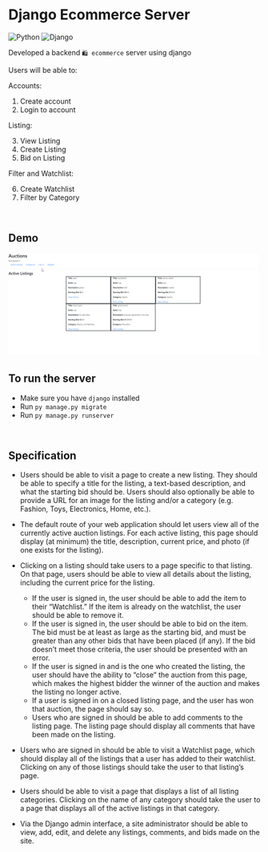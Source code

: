 # Django Ecommerce Server

![Python](https://img.shields.io/badge/-Python-3776AB?style=flat-square&logo=python&logoColor=ffffff)
![Django](https://img.shields.io/badge/-Django-043728?style=flat-square&logo=django)

Developed a backend `🛍️ ecommerce` server using django

Users will be able to:

Accounts:

1. Create account
2. Login to account

Listing:

3. View Listing
4. Create Listing
5. Bid on Listing

Filter and Watchlist:

6. Create Watchlist
7. Filter by Category

<br />

## Demo

<img src="django-ecommerce-server.gif" alt="django-ecomeerce-server.gif" width=500 />

<br />

## To run the server

- Make sure you have `django` installed
- Run `py manage.py migrate`
- Run `py manage.py runserver`

<br />

## Specification

- Users should be able to visit a page to create a new listing. They should be able to specify a title for the listing, a text-based description, and what the starting bid should be. Users should also optionally be able to provide a URL for an image for the listing and/or a category (e.g. Fashion, Toys, Electronics, Home, etc.).

- The default route of your web application should let users view all of the currently active auction listings. For each active listing, this page should display (at minimum) the title, description, current price, and photo (if one exists for the listing).

- Clicking on a listing should take users to a page specific to that listing. On that page, users should be able to view all details about the listing, including the current price for the listing.

  - If the user is signed in, the user should be able to add the item to their “Watchlist.” If the item is already on the watchlist, the user should be able to remove it.
  - If the user is signed in, the user should be able to bid on the item. The bid must be at least as large as the starting bid, and must be greater than any other bids that have been placed (if any). If the bid doesn’t meet those criteria, the user should be presented with an error.
  - If the user is signed in and is the one who created the listing, the user should have the ability to “close” the auction from this page, which makes the highest bidder the winner of the auction and makes the listing no longer active.
  - If a user is signed in on a closed listing page, and the user has won that auction, the page should say so.
  - Users who are signed in should be able to add comments to the listing page. The listing page should display all comments that have been made on the listing.

- Users who are signed in should be able to visit a Watchlist page, which should display all of the listings that a user has added to their watchlist. Clicking on any of those listings should take the user to that listing’s page.

- Users should be able to visit a page that displays a list of all listing categories. Clicking on the name of any category should take the user to a page that displays all of the active listings in that category.

- Via the Django admin interface, a site administrator should be able to view, add, edit, and delete any listings, comments, and bids made on the site.
